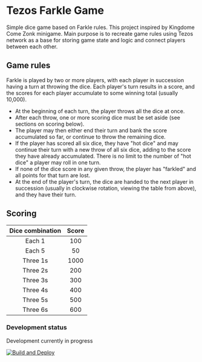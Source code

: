 # Tezos Farkle Game

Simple dice game based on Farkle rules. This project inspired by Kingdome Come Zonk minigame. 
Main purpose is to recreate game rules using Tezos network as a base for storing game state and logic and connect players between each other.

## Game rules

Farkle is played by two or more players, with each player in succession having a turn at throwing the dice. Each player's turn results in a score, and the scores for each player accumulate to some winning total (usually 10,000).

- At the beginning of each turn, the player throws all the dice at once.
- After each throw, one or more scoring dice must be set aside (see sections on scoring below).
- The player may then either end their turn and bank the score accumulated so far, or continue to throw the remaining dice.
- If the player has scored all six dice, they have "hot dice" and may continue their turn with a new throw of all six dice, adding to the score they have already accumulated. There is no limit to the number of "hot dice" a player may roll in one turn.
- If none of the dice score in any given throw, the player has "farkled" and all points for that turn are lost.
- At the end of the player's turn, the dice are handed to the next player in succession (usually in clockwise rotation, viewing the table from above), and they have their turn.

## Scoring

| Dice combination | Score |
|:----------------:|:-----:|
| Each 1           | 100   |
| Each 5           | 50    |
| Three 1s         | 1000  |
| Three 2s         | 200   |
| Three 3s         | 300   |
| Three 4s         | 400   |
| Three 5s         | 500   |
| Three 6s         | 600   |

### Development status

Development currently in progress

[![Build and Deploy](https://github.com/dmytrobaida/Tezos-Farkle/actions/workflows/main.yml/badge.svg?branch=main)](https://github.com/dmytrobaida/Tezos-Farkle/actions/workflows/main.yml)
